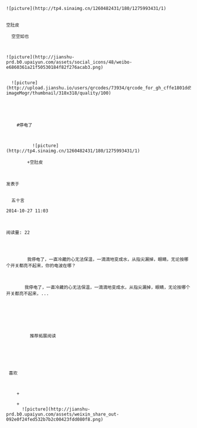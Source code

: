 
    
  
    ![picture](http://tp4.sinaimg.cn/1260482431/180/1275993431/1)
    

    空肚皮
  
      空空如也

  
  
    ![picture](http://jianshu-prd.b0.upaiyun.com/assets/social_icons/48/weibo-e6860361a21f50530184f82f276acab3.png)
  
    
      ![picture](http://upload.jianshu.io/users/qrcodes/73934/qrcode_for_gh_cffe1801dd52_430.jpg?imageMogr/thumbnail/318x318/quality/100)
    


    
      
        #停电了
        
          
            
              ![picture](http://tp4.sinaimg.cn/1260482431/180/1275993431/1)
            
            +空肚皮
        
        
    
    发表于 

    
      五十言

    2014-10-27 11:03

    

    阅读量: 22
  


        
            我停电了，一直冷藏的心无法保温，一滴滴地变成水，从指尖漏掉，眼睛，无论按哪个开关都亮不起来，你的电波在哪？


        
           我停电了，一直冷藏的心无法保温，一滴滴地变成水，从指尖漏掉，眼睛，无论按哪个开关都亮不起来，...
      
    
    
      
      
      
          
             推荐拓展阅读
        
      
    
    
      
          
     喜欢

      
      
        +
                  
        +
          ![picture](http://jianshu-prd.b0.upaiyun.com/assets/weixin_share_out-092e0f24fed532b7b2c00423fdd080f8.png)
        
      
    
  


